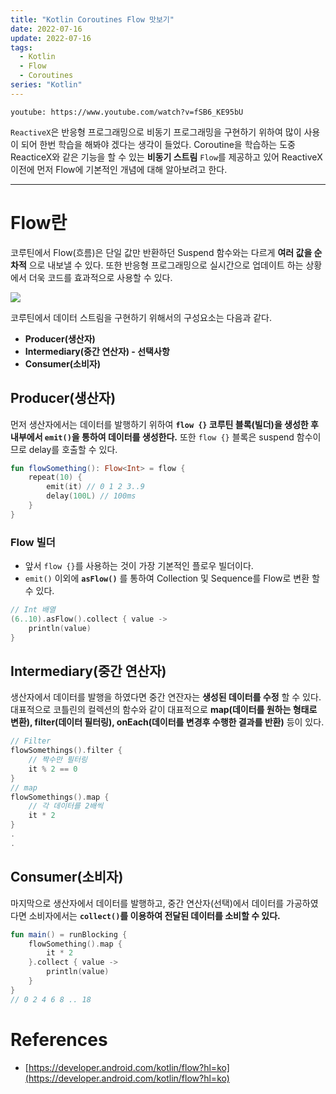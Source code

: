 ```yaml
---
title: "Kotlin Coroutines Flow 맛보기"
date: 2022-07-16
update: 2022-07-16
tags:
  - Kotlin
  - Flow
  - Coroutines
series: "Kotlin"
---
```

`youtube: https://www.youtube.com/watch?v=fSB6_KE95bU`

`ReactiveX`은 반응형 프로그래밍으로 비동기 프로그래밍을 구현하기 위하여 많이 사용이 되어 한번 학습을 해봐야 겠다는 생각이 들었다. Coroutine을 학습하는 도중 ReacticeX와 같은 기능을 할 수 있는 __비동기 스트림__ `Flow`를 제공하고 있어 ReactiveX 이전에 먼저 Flow에 기본적인 개념에 대해 알아보려고 한다.
- - -
# Flow란
코루틴에서 Flow(흐름)은 단일 값만 반환하던 Suspend 함수와는 다르게 __여러 값을 순차적__ 으로 내보낼 수 있다. 또한 반응형 프로그래밍으로 실시간으로 업데이트 하는 상황에서 더욱 코드를 효과적으로 사용할 수 있다. 

<img src="https://user-images.githubusercontent.com/63226023/178661246-540be0cf-a252-4666-9204-ab953441fbfa.png">

코루틴에서 데이터 스트림을 구현하기 위해서의 구성요소는 다음과 같다.

- __Producer(생산자)__
- __Intermediary(중간 연산자) - 선택사항__
- __Consumer(소비자)__

## Producer(생산자)
먼저 생산자에서는 데이터를 발행하기 위하여 __`flow {}` 코루틴 블록(빌더)을 생성한 후 내부에서 `emit()`을 통하여 데이터를 생성한다.__ 또한 `flow {}` 블록은 suspend 함수이므로 delay를 호출할 수 있다.
```kotlin
fun flowSomething(): Flow<Int> = flow {
    repeat(10) {
        emit(it) // 0 1 2 3..9
        delay(100L) // 100ms
    }
}
```

### Flow 빌더
- 앞서 `flow {}`를 사용하는 것이 가장 기본적인 플로우 빌더이다.
- `emit()` 이외에 __`asFlow()`__ 를 통하여 Collection 및 Sequence를 Flow로 변환 할 수 있다.

```kotlin
// Int 배열    
(6..10).asFlow().collect { value ->
    println(value)
}
```
 
## Intermediary(중간 연산자)
생산자에서 데이터를 발행을 하였다면 중간 연잔자는 __생성된 데이터를 수정__ 할 수 있다.
대표적으로 코틀린의 컬렉션의 함수와 같이 대표적으로 __map(데이터를 원하는 형태로 변환), filter(데이터 필터링), onEach(데이터를 변경후 수행한 결과를 반환)__ 등이 있다.
```kotlin
// Filter 
flowSomethings().filter {
    // 짝수만 필터링
    it % 2 == 0
}
// map
flowSomethings().map {
    // 각 데이터를 2배씩
    it * 2
}
.
.
```
## Consumer(소비자)
마지막으로 생산자에서 데이터를 발행하고, 중간 연산자(선택)에서 데이터를 가공하였다면 소비자에서는 __`collect()`를 이용하여 전달된 데이터를 소비할 수 있다.__
```kotlin
fun main() = runBlocking {
    flowSomething().map {
        it * 2
    }.collect { value ->
        println(value)
    }
}
// 0 2 4 6 8 .. 18
```

# References
- [https://developer.android.com/kotlin/flow?hl=ko](https://developer.android.com/kotlin/flow?hl=ko)